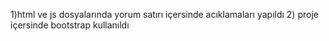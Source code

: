 1)html ve  js dosyalarında yorum satırı içersinde acıklamaları yapıldı
2) proje içersinde bootstrap kullanıldı